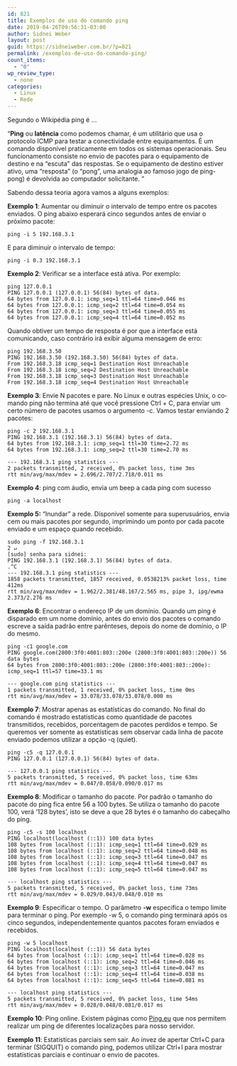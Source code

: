 ```yaml
---
id: 821
title: Exemplos de uso do comando ping
date: 2019-04-26T09:56:31-03:00
author: Sidnei Weber
layout: post
guid: https://sidneiweber.com.br/?p=821
permalink: /exemplos-de-uso-do-comando-ping/
count_items:
  - "0"
wp_review_type:
  - none
categories:
  - Linux
  - Rede
---
```

Segundo o Wikipédia ping é …

“**Ping** ou **latência** como podemos chamar, é um utilitário que usa o protocolo ICMP para testar a conectividade entre equipamentos. É um comando disponível praticamente em todos os sistemas operacionais. Seu funcionamento consiste no envio de pacotes para o equipamento de destino e na &#8220;escuta&#8221; das respostas. Se o equipamento de destino estiver ativo, uma &#8220;resposta&#8221; (o &#8220;pong&#8221;, uma analogia ao famoso jogo de ping-pong) é devolvida ao computador solicitante. ”

Sabendo dessa teoria agora vamos a alguns exemplos:

**Exemplo 1**: Aumentar ou diminuir o intervalo de tempo entre os pacotes enviados. O ping abaixo esperará cinco segundos antes de enviar o próximo pacote:

```shell
ping -i 5 192.168.3.1
```

E para diminuir o intervalo de tempo:

```shell
ping -i 0.3 192.168.3.1
```

**Exemplo 2**: Verificar se a interface está ativa. Por exemplo:

```shell
ping 127.0.0.1
PING 127.0.0.1 (127.0.0.1) 56(84) bytes of data.
64 bytes from 127.0.0.1: icmp_seq=1 ttl=64 time=0.046 ms
64 bytes from 127.0.0.1: icmp_seq=2 ttl=64 time=0.054 ms
64 bytes from 127.0.0.1: icmp_seq=3 ttl=64 time=0.055 ms
64 bytes from 127.0.0.1: icmp_seq=4 ttl=64 time=0.052 ms
```

Quando obtiver um tempo de resposta é por que a interface está comunicando, caso contrário irá exibir alguma mensagem de erro:

```shell
ping 192.168.3.50
PING 192.168.3.50 (192.168.3.50) 56(84) bytes of data.
From 192.168.3.18 icmp_seq=1 Destination Host Unreachable
From 192.168.3.18 icmp_seq=2 Destination Host Unreachable
From 192.168.3.18 icmp_seq=3 Destination Host Unreachable
From 192.168.3.18 icmp_seq=4 Destination Host Unreachable
```

**Exemplo 3**: <span class="tlid-translation translation" lang="pt" tabindex="-1"><span class="" title="">Envie N pacotes e pare.</span> <span class="" title="">No Linux e outras espécies Unix, o comando ping não termina até que você pressione Ctrl + C, para enviar um certo número de pacotes usamos o argumento -c. Vamos testar enviando 2 pacotes:</span></span>

```shell
ping -c 2 192.168.3.1
PING 192.168.3.1 (192.168.3.1) 56(84) bytes of data.
64 bytes from 192.168.3.1: icmp_seq=1 ttl=30 time=2.72 ms
64 bytes from 192.168.3.1: icmp_seq=2 ttl=30 time=2.70 ms

--- 192.168.3.1 ping statistics ---
2 packets transmitted, 2 received, 0% packet loss, time 3ms
rtt min/avg/max/mdev = 2.696/2.707/2.718/0.011 ms
```

**Exemplo 4**: ping com áudio, envia um beep a cada ping com sucesso

```shell
ping -a localhost
```

**Exemplo 5:** “Inundar” a rede. Dísponivel somente para superusuários, envia cem ou mais pacotes por segundo, imprimindo um ponto por cada pacote enviado e um espaço quando recebido.

```shell
sudo ping -f 192.168.3.1                                                                                                                              2 ↵
[sudo] senha para sidnei:
PING 192.168.3.1 (192.168.3.1) 56(84) bytes of data.
.^C
--- 192.168.3.1 ping statistics ---
1858 packets transmitted, 1857 received, 0.0538213% packet loss, time 412ms
rtt min/avg/max/mdev = 1.962/2.381/48.167/2.565 ms, pipe 3, ipg/ewma 2.373/2.276 ms
```

**Exemplo 6**: Encontrar o endereço IP de um domínio. Quando um ping é disparado em um nome domínio, antes do envio dos pacotes o comando escreve a saída padrão entre parênteses, depois do nome de domínio, o IP do mesmo.

```shell
ping -c1 google.com
PING google.com(2800:3f0:4001:803::200e (2800:3f0:4001:803::200e)) 56 data bytes
64 bytes from 2800:3f0:4001:803::200e (2800:3f0:4001:803::200e): icmp_seq=1 ttl=57 time=33.1 ms

--- google.com ping statistics ---
1 packets transmitted, 1 received, 0% packet loss, time 0ms
rtt min/avg/max/mdev = 33.078/33.078/33.078/0.000 ms
```

<strong>Exemplo 7</strong>: Mostrar apenas as estatísticas do comando. No final do comando é mostrado estatísticas como quantidade de pacotes transmitidos, recebidos, porcentagem de pacotes perdidos e tempo. Se queremos ver somente as estatísticas sem observar cada linha de pacote enviado podemos utilizar a opção -q (quiet).

```shell
ping -c5 -q 127.0.0.1
PING 127.0.0.1 (127.0.0.1) 56(84) bytes of data.

--- 127.0.0.1 ping statistics ---
5 packets transmitted, 5 received, 0% packet loss, time 63ms
rtt min/avg/max/mdev = 0.047/0.058/0.090/0.017 ms
```


**Exemplo 8**: Modificar o tamanho do pacote. Por padrão o tamanho do pacote do ping fica entre 56 a 100 bytes. Se utiliza o tamanho do pacote 100, verá &#8216;128 bytes&#8217;, isto se deve a que 28 bytes é o tamanho do cabeçalho do ping.

```shell
ping -c5 -s 100 localhost
PING localhost(localhost (::1)) 100 data bytes
108 bytes from localhost (::1): icmp_seq=1 ttl=64 time=0.029 ms
108 bytes from localhost (::1): icmp_seq=2 ttl=64 time=0.048 ms
108 bytes from localhost (::1): icmp_seq=3 ttl=64 time=0.047 ms
108 bytes from localhost (::1): icmp_seq=4 ttl=64 time=0.047 ms
108 bytes from localhost (::1): icmp_seq=5 ttl=64 time=0.047 ms

--- localhost ping statistics ---
5 packets transmitted, 5 received, 0% packet loss, time 73ms
rtt min/avg/max/mdev = 0.029/0.043/0.048/0.010 ms
```

**Exemplo 9**: Especificar o tempo. O parâmetro **-w** especifica o tempo limite para terminar o ping. Por exemplo -w 5, o comando ping terminará após os cinco segundos, independentemente quantos pacotes foram enviados e recebidos.

```shell
ping -w 5 localhost
PING localhost(localhost (::1)) 56 data bytes
64 bytes from localhost (::1): icmp_seq=1 ttl=64 time=0.028 ms
64 bytes from localhost (::1): icmp_seq=2 ttl=64 time=0.046 ms
64 bytes from localhost (::1): icmp_seq=3 ttl=64 time=0.047 ms
64 bytes from localhost (::1): icmp_seq=4 ttl=64 time=0.038 ms
64 bytes from localhost (::1): icmp_seq=5 ttl=64 time=0.081 ms

--- localhost ping statistics ---
5 packets transmitted, 5 received, 0% packet loss, time 54ms
rtt min/avg/max/mdev = 0.028/0.048/0.081/0.017 ms
```

**Exemplo 10**: Ping online. Existem páginas como <a href="https://ping.eu/" target="_blank" rel="noopener noreferrer">Ping.eu</a> que nos permitem realizar um ping de diferentes localizações para nosso servidor.

**Exemplo 11**: Estatísticas parciais sem sair. Ao invez de apertar Ctrl+C para terminar (SIGQUIT) o comando ping, podemos utilizar Ctrl+I para mostrar estatísticas parciais e continuar o envio de pacotes.
